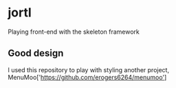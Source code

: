 # jortl
Playing front-end with the skeleton framework

## Good design
I used this repository to play with styling another project, MenuMoo['https://github.com/erogers6264/menumoo']
